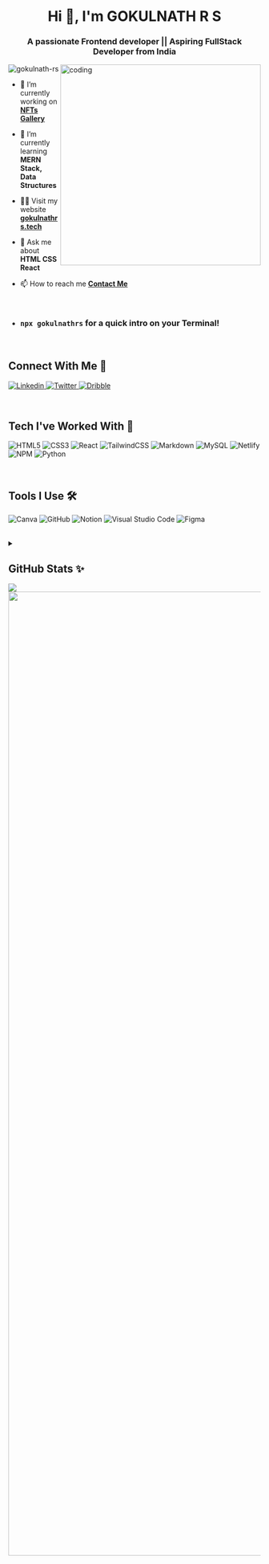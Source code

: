 <h1 align="center">Hi 👋, I'm GOKULNATH R S</h1>
<h3 align="center">A passionate Frontend developer || Aspiring FullStack Developer from India</h3>

<img align = "right" alt = "coding" width = "400" src = "https://user-images.githubusercontent.com/74038190/229223263-cf2e4b07-2615-4f87-9c38-e37600f8381a.gif">
<!-- <img align = "right" alt = "coding" width = "400" src = "https://user-images.githubusercontent.com/69011963/137184767-79a13ec7-1bb3-4341-a6da-3a149c9c159a.gif"> GIF CODER-->

<!--<img src="https://api.visitorbadge.io/api/visitors?path=https%3A%2F%2Fgithub.com%2FGOKULNATH-RS%2FGOKULNATH-RS&label=VISITORS&labelColor=%23000&countColor=%230A0209" /> VISITORS BADGE --> 


<p align="left" > 
  <img src="https://komarev.com/ghpvc/?username=gokulnath-rs&label=Profile%20views&color=0e75b6&style=flat" alt="gokulnath-rs" />
</p>

- 🔭 I’m currently working on [**NFTs Gallery**](https://nftsgallery.netlify.app/)

- 🌱 I’m currently learning **MERN Stack, Data Structures**

- 👨‍💻 Visit my website [****gokulnathrs.tech****](https://gokulnathrs.tech)

- 💬 Ask me about **HTML CSS React**

- 📫 How to reach me **[Contact Me](https://shor.by/gokulnath-rs)**

<br>

- ### ```npx gokulnathrs``` for a quick intro on your Terminal!

<!--- 📄 Know about my experiences [resume](https://gokulnath-resume.netlify.app/)-->
<br>

## Connect With Me 🔭

  <a href="https://www.linkedin.com/in/gokulnath-rs/" target="_blank"> ![Linkedin](https://img.shields.io/badge/LinkedIn-0077B5?style=for-the-badge&logo=linkedin&logoColor=white) </a>
  <a href="https://twitter.com/gokulnath_2329" target="_blank" > ![Twitter](https://img.shields.io/badge/Twitter-1DA1F2?style=for-the-badge&logo=twitter&logoColor=white) </a>
  <a href="https://dribble.com/GOKULNATH-RS" target="_blank"> ![Dribble](https://img.shields.io/badge/Dribbble-EA4C89?style=for-the-badge&logo=dribbble&logoColor=white) </a>
  
<br>

## Tech I've Worked With 🥷
  ![HTML5](https://img.shields.io/badge/html5-%23E34F26.svg?style=for-the-badge&logo=html5&logoColor=white)
  ![CSS3](https://img.shields.io/badge/css3-%231572B6.svg?style=for-the-badge&logo=css3&logoColor=white)
  ![React](https://img.shields.io/badge/react-%2320232a.svg?style=for-the-badge&logo=react&logoColor=%2361DAFB)
  ![TailwindCSS](https://img.shields.io/badge/tailwindcss-%2338B2AC.svg?style=for-the-badge&logo=tailwind-css&logoColor=white)
  ![Markdown](https://img.shields.io/badge/markdown-%23000000.svg?style=for-the-badge&logo=markdown&logoColor=white)
  ![MySQL](https://img.shields.io/badge/mysql-%2300f.svg?style=for-the-badge&logo=mysql&logoColor=white)
  ![Netlify](https://img.shields.io/badge/netlify-%23000000.svg?style=for-the-badge&logo=netlify&logoColor=#00C7B7)
  ![NPM](https://img.shields.io/badge/NPM-%23000000.svg?style=for-the-badge&logo=npm&logoColor=white) 
  ![Python](https://img.shields.io/badge/python-3670A0?style=for-the-badge&logo=python&logoColor=ffdd54)

<br>

## Tools I Use 🛠️
![Canva](https://img.shields.io/badge/Canva-%2300C4CC.svg?style=for-the-badge&logo=Canva&logoColor=white)
![GitHub](https://img.shields.io/badge/github-%23121011.svg?style=for-the-badge&logo=github&logoColor=white)
![Notion](https://img.shields.io/badge/Notion-%23000000.svg?style=for-the-badge&logo=notion&logoColor=white)
![Visual Studio Code](https://img.shields.io/badge/Visual%20Studio%20Code-0078d7.svg?style=for-the-badge&logo=visual-studio-code&logoColor=white)
![Figma](https://img.shields.io/badge/Figma-mintgreen?style=for-the-badge&logo=figma&logoColor=white)

<br>

<details>
  <summary><h2>GitHub Stats ✨</h2></summary>
  <p>&nbsp;<img align="center" src="https://github-readme-stats.vercel.app/api?username=GOKULNATH-RS&theme=tokyonight&show_icons=true&locale=en&rank_icon=github" alt="gokulnath-rs" /></p><br>
  
  <p><img align="center" src="https://github-readme-streak-stats.herokuapp.com/?user=gokulnath-rs&theme=tokyonight" alt="gokulnath-rs" /></p> <br>
  
  
  ### 🔝 Top Contributed Repo
  ![](https://github-contributor-stats.vercel.app/api?username=GOKULNATH-RS&limit=4&theme=tokyonight&combine_all_yearly_contributions=true)
</details>



<img src="https://github-readme-activity-graph.vercel.app/graph?username=GOKULNATH-RS&bg_color=1a1b27&color=ffffff&line=d5d5d5&point=a76c6c&area=true&hide_border=true&hide_title=true" />

<img src="https://www.animatedimages.org/data/media/562/animated-line-image-0184.gif" width="1920" />


